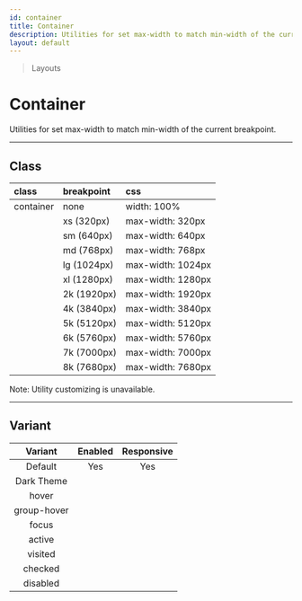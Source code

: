 ```yaml
---
id: container
title: Container
description: Utilities for set max-width to match min-width of the current breakpoint.
layout: default
---
```


> Layouts

# Container

Utilities for set max-width to match min-width of the current breakpoint.

---

## Class

| <span class="px-3 py-1 text-white (dark)text-charcoal-100 bg-charcoal-100 (dark)bg-gray-600 rounded-full">class</span> | <span class="px-3 py-1 text-white bg-charcoal-100 rounded-full">breakpoint</span> | <span class="px-3 py-1 text-white (dark)text-charcoal-100 bg-charcoal-100 (dark)bg-gray-600 rounded-full">css</span> |
|:--|:--|:--|
| container | none | width: 100% |
|   | xs (320px) | max-width: 320px |
|   | sm (640px) | max-width: 640px |
|   | md (768px) | max-width: 768px |
|   | lg (1024px) | max-width: 1024px |
|   | xl (1280px) | max-width: 1280px |
|   | 2k (1920px) | max-width: 1920px |
|   | 4k (3840px) | max-width: 3840px |
|   | 5k (5120px) | max-width: 5120px |
|   | 6k (5760px) | max-width: 5760px |
|   | 7k (7000px) | max-width: 7000px |
|   | 8k (7680px) | max-width: 7680px |

<y class="m-4 p-3 border-l-8 border-gray-600 text-sm text-gray-600 bg-gray-200 (dark)bg-gray-800">
  <span class="pr-1 font-semibold">
    Note:
  </span>
  Utility customizing is unavailable.
</y>

---

## Variant

| <span class="font-semibold underline">Variant</span> | <span class="font-semibold underline">Enabled</span> | <span class="font-semibold underline">Responsive</span> |
|:-:|:-:|:-:|
| Default | Yes | Yes |
| Dark Theme | | |
| hover| | |
| group-hover | | |
| focus | | |
| active | | |
| visited | | |
| checked | | |
| disabled | | |